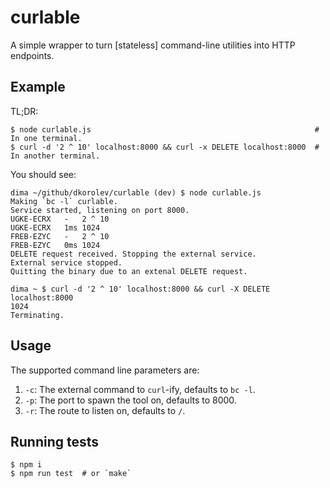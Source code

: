 # curlable

A simple wrapper to turn [stateless] command-line utilities into HTTP endpoints.

## Example

TL;DR:

```
$ node curlable.js                                                  # In one terminal.
$ curl -d '2 ^ 10' localhost:8000 && curl -x DELETE localhost:8000  # In another terminal.
```

You should see:

```
dima ~/github/dkorolev/curlable (dev) $ node curlable.js
Making `bc -l` curlable.
Service started, listening on port 8000.
UGKE-ECRX	-	2 ^ 10
UGKE-ECRX	1ms	1024
FREB-EZYC	-	2 ^ 10
FREB-EZYC	0ms	1024
DELETE request received. Stopping the external service.
External service stopped.
Quitting the binary due to an extenal DELETE request.
```

```
dima ~ $ curl -d '2 ^ 10' localhost:8000 && curl -X DELETE localhost:8000
1024
Terminating.
```

## Usage

The supported command line parameters are:

1. `-c`: The external command to `curl`-ify, defaults to `bc -l`.
2. `-p`: The port to spawn the tool on, defaults to 8000.
3. `-r`: The route to listen on, defaults to `/`.

## Running tests

```
$ npm i
$ npm run test  # or `make`
```
